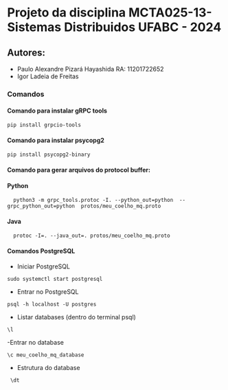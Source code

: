 # Projeto da disciplina MCTA025-13-Sistemas Distribuidos UFABC - 2024
## Autores: 
- Paulo Alexandre Pizará Hayashida RA: 11201722652
- Igor Ladeia de Freitas

### Comandos
#### Comando para instalar gRPC tools
 ```
 pip install grpcio-tools 
 ```
#### Comando para instalar psycopg2
 ```
 pip install psycopg2-binary
  ```
#### Comando para gerar arquivos do protocol buffer: 
#### Python
```
  python3 -m grpc_tools.protoc -I. --python_out=python  --grpc_python_out=python  protos/meu_coelho_mq.proto
```
#### Java
```
  protoc -I=. --java_out=. protos/meu_coelho_mq.proto
```
#### Comandos PostgreSQL
- Iniciar PostgreSQL
 ```
 sudo systemctl start postgresql
 ```
- Entrar no PostgreSQL
 ```
psql -h localhost -U postgres
 ```
- Listar databases (dentro do terminal psql)
```
\l
 ```
-Entrar no database 
 ```
\c meu_coelho_mq_database
 ```
- Estrutura do database
```
 \dt 
```
